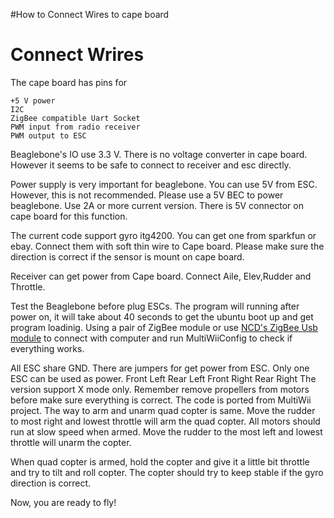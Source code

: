 #How to Connect Wires to cape board

# Connect Wrires #

The cape board has pins for
```
+5 V power
I2C 
ZigBee compatible Uart Socket
PWM input from radio receiver
PWM output to ESC
```

Beaglebone's IO use 3.3 V. There is no voltage converter in cape board. However it seems to be safe to connect to receiver and esc directly.

Power supply is very important for beaglebone. You can use 5V from ESC. However, this is not recommended. Please use a 5V BEC to power beaglebone. Use 2A or more current version. There is 5V connector on cape board for this function.

The current code support gyro itg4200. You can get one from sparkfun or ebay. Connect them with soft thin wire to Cape board. Please make sure the direction is correct if the sensor is mount on cape board.

Receiver can get power from Cape board. Connect Aile, Elev,Rudder and Throttle.

Test the Beaglebone before plug ESCs. The program will running after power on, it will take about 40 seconds to get the ubuntu boot up and get program loadinig. Using a pair of ZigBee module or use [NCD's ZigBee Usb module](http://http://www.controlanything.com/Relay/Device/ZUSB) to connect with computer and run MultiWiiConfig to check if everything works.

All ESC share GND. There are jumpers for get power from ESC. Only one ESC can be used as power.
Front Left
Rear Left
Front Right
Rear Right
The version support X mode only.
Remember remove propellers from motors before make sure everything is correct.
The code is ported from MultiWii project. The way to arm and unarm quad copter is same. Move the rudder to most right and lowest throttle will arm the quad copter. All motors should run at slow speed when armed. Move the rudder to the most left and lowest throttle will unarm the copter.

When quad copter is armed, hold the copter and give it a little bit throttle and try to tilt and roll copter. The copter should try to keep stable if the gyro direction is correct.

Now, you are ready to fly!
